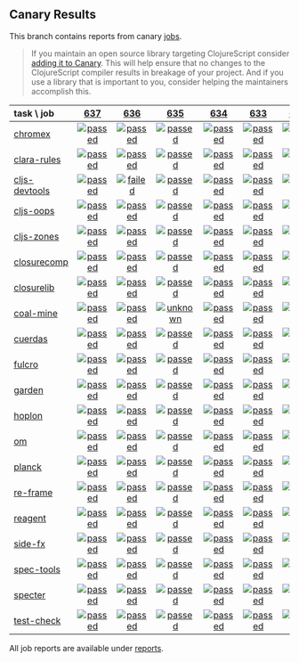 ## Canary Results

This branch contains reports from canary [jobs](https://github.com/cljs-oss/canary/tree/jobs).

> If you maintain an open source library targeting ClojureScript consider [adding it to Canary](https://github.com/cljs-oss/canary/tree/master#how-to-participate). This will help ensure that no changes to the ClojureScript compiler results in breakage of your project. And if you use a library that is important to you, consider helping the maintainers accomplish this.

[//]: # (begin_overview_table)

| task \ job | <a href="reports/2018/10/27/job-000637-1.10.427-1db8679" title="job #637 finished on 2018-10-27">637</a> | <a href="reports/2018/10/26/job-000636-1.10.473-f7a8c13" title="job #636 finished on 2018-10-26">636</a> | <a href="reports/2018/10/26/job-000635-1.10.427-1db8679" title="job #635 finished on 2018-10-26">635</a> | <a href="reports/2018/10/25/job-000634-1.10.427-1db8679" title="job #634 finished on 2018-10-25">634</a> | <a href="reports/2018/10/25/job-000633-1.10.428-ff6e649" title="job #633 finished on 2018-10-25">633</a> | <a href="reports/2018/10/24/job-000632-1.10.424-6eedd0a" title="job #632 finished on 2018-10-24">632</a> | <a href="reports/2018/10/23/job-000631-1.10.425-b5d676e" title="job #631 finished on 2018-10-23">631</a> | <a href="reports/2018/10/23/job-000630-1.10.424-6eedd0a" title="job #630 finished on 2018-10-23">630</a> | <a href="reports/2018/10/22/job-000629-1.10.425-26c6cd5" title="job #629 finished on 2018-10-22">629</a> | <a href="reports/2018/10/22/job-000628-1.10.424-6eedd0a" title="job #628 finished on 2018-10-22">628</a> |
| :--- | :---: | :---: | :---: | :---: | :---: | :---: | :---: | :---: | :---: | :---: |
| [chromex](https://github.com/binaryage/chromex) | <a href="reports/2018/10/27/job-000637-1.10.427-1db8679#-chromex"><img title="passed" src="http://box.binaryage.com/s-passed.svg"><a> | <a href="reports/2018/10/26/job-000636-1.10.473-f7a8c13#-chromex"><img title="passed" src="http://box.binaryage.com/s-passed.svg"><a> | <a href="reports/2018/10/26/job-000635-1.10.427-1db8679#-chromex"><img title="passed" src="http://box.binaryage.com/s-passed.svg"><a> | <a href="reports/2018/10/25/job-000634-1.10.427-1db8679#-chromex"><img title="passed" src="http://box.binaryage.com/s-passed.svg"><a> | <a href="reports/2018/10/25/job-000633-1.10.428-ff6e649#-chromex"><img title="passed" src="http://box.binaryage.com/s-passed.svg"><a> | <a href="reports/2018/10/24/job-000632-1.10.424-6eedd0a#-chromex"><img title="passed" src="http://box.binaryage.com/s-passed.svg"><a> | <a href="reports/2018/10/23/job-000631-1.10.425-b5d676e#-chromex"><img title="passed" src="http://box.binaryage.com/s-passed.svg"><a> | <a href="reports/2018/10/23/job-000630-1.10.424-6eedd0a#-chromex"><img title="passed" src="http://box.binaryage.com/s-passed.svg"><a> | <a href="reports/2018/10/22/job-000629-1.10.425-26c6cd5#-chromex"><img title="passed" src="http://box.binaryage.com/s-passed.svg"><a> | <a href="reports/2018/10/22/job-000628-1.10.424-6eedd0a#-chromex"><img title="passed" src="http://box.binaryage.com/s-passed.svg"><a> |
| [clara-rules](https://github.com/cerner/clara-rules) | <a href="reports/2018/10/27/job-000637-1.10.427-1db8679#-clara-rules"><img title="passed" src="http://box.binaryage.com/s-passed.svg"><a> | <a href="reports/2018/10/26/job-000636-1.10.473-f7a8c13#-clara-rules"><img title="passed" src="http://box.binaryage.com/s-passed.svg"><a> | <a href="reports/2018/10/26/job-000635-1.10.427-1db8679#-clara-rules"><img title="passed" src="http://box.binaryage.com/s-passed.svg"><a> | <a href="reports/2018/10/25/job-000634-1.10.427-1db8679#-clara-rules"><img title="passed" src="http://box.binaryage.com/s-passed.svg"><a> | <a href="reports/2018/10/25/job-000633-1.10.428-ff6e649#-clara-rules"><img title="passed" src="http://box.binaryage.com/s-passed.svg"><a> | <a href="reports/2018/10/24/job-000632-1.10.424-6eedd0a#-clara-rules"><img title="passed" src="http://box.binaryage.com/s-passed.svg"><a> | <a href="reports/2018/10/23/job-000631-1.10.425-b5d676e#-clara-rules"><img title="passed" src="http://box.binaryage.com/s-passed.svg"><a> | <a href="reports/2018/10/23/job-000630-1.10.424-6eedd0a#-clara-rules"><img title="passed" src="http://box.binaryage.com/s-passed.svg"><a> | <a href="reports/2018/10/22/job-000629-1.10.425-26c6cd5#-clara-rules"><img title="passed" src="http://box.binaryage.com/s-passed.svg"><a> | <a href="reports/2018/10/22/job-000628-1.10.424-6eedd0a#-clara-rules"><img title="passed" src="http://box.binaryage.com/s-passed.svg"><a> |
| [cljs-devtools](https://github.com/binaryage/cljs-devtools) | <a href="reports/2018/10/27/job-000637-1.10.427-1db8679#-cljs-devtools"><img title="passed" src="http://box.binaryage.com/s-passed.svg"><a> | <a href="reports/2018/10/26/job-000636-1.10.473-f7a8c13#-cljs-devtools"><img title="failed" src="http://box.binaryage.com/s-failed.svg"><a> | <a href="reports/2018/10/26/job-000635-1.10.427-1db8679#-cljs-devtools"><img title="passed" src="http://box.binaryage.com/s-passed.svg"><a> | <a href="reports/2018/10/25/job-000634-1.10.427-1db8679#-cljs-devtools"><img title="passed" src="http://box.binaryage.com/s-passed.svg"><a> | <a href="reports/2018/10/25/job-000633-1.10.428-ff6e649#-cljs-devtools"><img title="passed" src="http://box.binaryage.com/s-passed.svg"><a> | <a href="reports/2018/10/24/job-000632-1.10.424-6eedd0a#-cljs-devtools"><img title="passed" src="http://box.binaryage.com/s-passed.svg"><a> | <a href="reports/2018/10/23/job-000631-1.10.425-b5d676e#-cljs-devtools"><img title="passed" src="http://box.binaryage.com/s-passed.svg"><a> | <a href="reports/2018/10/23/job-000630-1.10.424-6eedd0a#-cljs-devtools"><img title="passed" src="http://box.binaryage.com/s-passed.svg"><a> | <a href="reports/2018/10/22/job-000629-1.10.425-26c6cd5#-cljs-devtools"><img title="passed" src="http://box.binaryage.com/s-passed.svg"><a> | <a href="reports/2018/10/22/job-000628-1.10.424-6eedd0a#-cljs-devtools"><img title="passed" src="http://box.binaryage.com/s-passed.svg"><a> |
| [cljs-oops](https://github.com/binaryage/cljs-oops) | <a href="reports/2018/10/27/job-000637-1.10.427-1db8679#-cljs-oops"><img title="passed" src="http://box.binaryage.com/s-passed.svg"><a> | <a href="reports/2018/10/26/job-000636-1.10.473-f7a8c13#-cljs-oops"><img title="passed" src="http://box.binaryage.com/s-passed.svg"><a> | <a href="reports/2018/10/26/job-000635-1.10.427-1db8679#-cljs-oops"><img title="passed" src="http://box.binaryage.com/s-passed.svg"><a> | <a href="reports/2018/10/25/job-000634-1.10.427-1db8679#-cljs-oops"><img title="passed" src="http://box.binaryage.com/s-passed.svg"><a> | <a href="reports/2018/10/25/job-000633-1.10.428-ff6e649#-cljs-oops"><img title="passed" src="http://box.binaryage.com/s-passed.svg"><a> | <a href="reports/2018/10/24/job-000632-1.10.424-6eedd0a#-cljs-oops"><img title="passed" src="http://box.binaryage.com/s-passed.svg"><a> | <a href="reports/2018/10/23/job-000631-1.10.425-b5d676e#-cljs-oops"><img title="passed" src="http://box.binaryage.com/s-passed.svg"><a> | <a href="reports/2018/10/23/job-000630-1.10.424-6eedd0a#-cljs-oops"><img title="passed" src="http://box.binaryage.com/s-passed.svg"><a> | <a href="reports/2018/10/22/job-000629-1.10.425-26c6cd5#-cljs-oops"><img title="passed" src="http://box.binaryage.com/s-passed.svg"><a> | <a href="reports/2018/10/22/job-000628-1.10.424-6eedd0a#-cljs-oops"><img title="passed" src="http://box.binaryage.com/s-passed.svg"><a> |
| [cljs-zones](https://github.com/binaryage/cljs-zones) | <a href="reports/2018/10/27/job-000637-1.10.427-1db8679#-cljs-zones"><img title="passed" src="http://box.binaryage.com/s-passed.svg"><a> | <a href="reports/2018/10/26/job-000636-1.10.473-f7a8c13#-cljs-zones"><img title="passed" src="http://box.binaryage.com/s-passed.svg"><a> | <a href="reports/2018/10/26/job-000635-1.10.427-1db8679#-cljs-zones"><img title="passed" src="http://box.binaryage.com/s-passed.svg"><a> | <a href="reports/2018/10/25/job-000634-1.10.427-1db8679#-cljs-zones"><img title="passed" src="http://box.binaryage.com/s-passed.svg"><a> | <a href="reports/2018/10/25/job-000633-1.10.428-ff6e649#-cljs-zones"><img title="passed" src="http://box.binaryage.com/s-passed.svg"><a> | <a href="reports/2018/10/24/job-000632-1.10.424-6eedd0a#-cljs-zones"><img title="passed" src="http://box.binaryage.com/s-passed.svg"><a> | <a href="reports/2018/10/23/job-000631-1.10.425-b5d676e#-cljs-zones"><img title="passed" src="http://box.binaryage.com/s-passed.svg"><a> | <a href="reports/2018/10/23/job-000630-1.10.424-6eedd0a#-cljs-zones"><img title="passed" src="http://box.binaryage.com/s-passed.svg"><a> | <a href="reports/2018/10/22/job-000629-1.10.425-26c6cd5#-cljs-zones"><img title="passed" src="http://box.binaryage.com/s-passed.svg"><a> | <a href="reports/2018/10/22/job-000628-1.10.424-6eedd0a#-cljs-zones"><img title="passed" src="http://box.binaryage.com/s-passed.svg"><a> |
| [closurecomp](https://github.com/mfikes/closurecomp) | <a href="reports/2018/10/27/job-000637-1.10.427-1db8679#-closurecomp"><img title="passed" src="http://box.binaryage.com/s-passed.svg"><a> | <a href="reports/2018/10/26/job-000636-1.10.473-f7a8c13#-closurecomp"><img title="passed" src="http://box.binaryage.com/s-passed.svg"><a> | <a href="reports/2018/10/26/job-000635-1.10.427-1db8679#-closurecomp"><img title="passed" src="http://box.binaryage.com/s-passed.svg"><a> | <a href="reports/2018/10/25/job-000634-1.10.427-1db8679#-closurecomp"><img title="passed" src="http://box.binaryage.com/s-passed.svg"><a> | <a href="reports/2018/10/25/job-000633-1.10.428-ff6e649#-closurecomp"><img title="passed" src="http://box.binaryage.com/s-passed.svg"><a> | <a href="reports/2018/10/24/job-000632-1.10.424-6eedd0a#-closurecomp"><img title="passed" src="http://box.binaryage.com/s-passed.svg"><a> | <a href="reports/2018/10/23/job-000631-1.10.425-b5d676e#-closurecomp"><img title="passed" src="http://box.binaryage.com/s-passed.svg"><a> | <a href="reports/2018/10/23/job-000630-1.10.424-6eedd0a#-closurecomp"><img title="passed" src="http://box.binaryage.com/s-passed.svg"><a> | <a href="reports/2018/10/22/job-000629-1.10.425-26c6cd5#-closurecomp"><img title="passed" src="http://box.binaryage.com/s-passed.svg"><a> | <a href="reports/2018/10/22/job-000628-1.10.424-6eedd0a#-closurecomp"><img title="passed" src="http://box.binaryage.com/s-passed.svg"><a> |
| [closurelib](https://github.com/mfikes/closurelib) | <a href="reports/2018/10/27/job-000637-1.10.427-1db8679#-closurelib"><img title="passed" src="http://box.binaryage.com/s-passed.svg"><a> | <a href="reports/2018/10/26/job-000636-1.10.473-f7a8c13#-closurelib"><img title="passed" src="http://box.binaryage.com/s-passed.svg"><a> | <a href="reports/2018/10/26/job-000635-1.10.427-1db8679#-closurelib"><img title="passed" src="http://box.binaryage.com/s-passed.svg"><a> | <a href="reports/2018/10/25/job-000634-1.10.427-1db8679#-closurelib"><img title="passed" src="http://box.binaryage.com/s-passed.svg"><a> | <a href="reports/2018/10/25/job-000633-1.10.428-ff6e649#-closurelib"><img title="passed" src="http://box.binaryage.com/s-passed.svg"><a> | <a href="reports/2018/10/24/job-000632-1.10.424-6eedd0a#-closurelib"><img title="passed" src="http://box.binaryage.com/s-passed.svg"><a> | <a href="reports/2018/10/23/job-000631-1.10.425-b5d676e#-closurelib"><img title="passed" src="http://box.binaryage.com/s-passed.svg"><a> | <a href="reports/2018/10/23/job-000630-1.10.424-6eedd0a#-closurelib"><img title="passed" src="http://box.binaryage.com/s-passed.svg"><a> | <a href="reports/2018/10/22/job-000629-1.10.425-26c6cd5#-closurelib"><img title="passed" src="http://box.binaryage.com/s-passed.svg"><a> | <a href="reports/2018/10/22/job-000628-1.10.424-6eedd0a#-closurelib"><img title="passed" src="http://box.binaryage.com/s-passed.svg"><a> |
| [coal-mine](https://github.com/mfikes/coal-mine) | <a href="reports/2018/10/27/job-000637-1.10.427-1db8679#-coal-mine"><img title="passed" src="http://box.binaryage.com/s-passed.svg"><a> | <a href="reports/2018/10/26/job-000636-1.10.473-f7a8c13#-coal-mine"><img title="passed" src="http://box.binaryage.com/s-passed.svg"><a> | <a href="reports/2018/10/26/job-000635-1.10.427-1db8679#-coal-mine"><img title="unknown" src="http://box.binaryage.com/s-unknown.svg"><a> | <a href="reports/2018/10/25/job-000634-1.10.427-1db8679#-coal-mine"><img title="passed" src="http://box.binaryage.com/s-passed.svg"><a> | <a href="reports/2018/10/25/job-000633-1.10.428-ff6e649#-coal-mine"><img title="passed" src="http://box.binaryage.com/s-passed.svg"><a> | <a href="reports/2018/10/24/job-000632-1.10.424-6eedd0a#-coal-mine"><img title="passed" src="http://box.binaryage.com/s-passed.svg"><a> | <a href="reports/2018/10/23/job-000631-1.10.425-b5d676e#-coal-mine"><img title="passed" src="http://box.binaryage.com/s-passed.svg"><a> | <a href="reports/2018/10/23/job-000630-1.10.424-6eedd0a#-coal-mine"><img title="passed" src="http://box.binaryage.com/s-passed.svg"><a> | <a href="reports/2018/10/22/job-000629-1.10.425-26c6cd5#-coal-mine"><img title="passed" src="http://box.binaryage.com/s-passed.svg"><a> | <a href="reports/2018/10/22/job-000628-1.10.424-6eedd0a#-coal-mine"><img title="passed" src="http://box.binaryage.com/s-passed.svg"><a> |
| [cuerdas](https://github.com/funcool/cuerdas) | <a href="reports/2018/10/27/job-000637-1.10.427-1db8679#-cuerdas"><img title="passed" src="http://box.binaryage.com/s-passed.svg"><a> | <a href="reports/2018/10/26/job-000636-1.10.473-f7a8c13#-cuerdas"><img title="passed" src="http://box.binaryage.com/s-passed.svg"><a> | <a href="reports/2018/10/26/job-000635-1.10.427-1db8679#-cuerdas"><img title="passed" src="http://box.binaryage.com/s-passed.svg"><a> | <a href="reports/2018/10/25/job-000634-1.10.427-1db8679#-cuerdas"><img title="passed" src="http://box.binaryage.com/s-passed.svg"><a> | <a href="reports/2018/10/25/job-000633-1.10.428-ff6e649#-cuerdas"><img title="passed" src="http://box.binaryage.com/s-passed.svg"><a> | <a href="reports/2018/10/24/job-000632-1.10.424-6eedd0a#-cuerdas"><img title="passed" src="http://box.binaryage.com/s-passed.svg"><a> | <a href="reports/2018/10/23/job-000631-1.10.425-b5d676e#-cuerdas"><img title="passed" src="http://box.binaryage.com/s-passed.svg"><a> | <a href="reports/2018/10/23/job-000630-1.10.424-6eedd0a#-cuerdas"><img title="passed" src="http://box.binaryage.com/s-passed.svg"><a> | <a href="reports/2018/10/22/job-000629-1.10.425-26c6cd5#-cuerdas"><img title="passed" src="http://box.binaryage.com/s-passed.svg"><a> | <a href="reports/2018/10/22/job-000628-1.10.424-6eedd0a#-cuerdas"><img title="passed" src="http://box.binaryage.com/s-passed.svg"><a> |
| [fulcro](https://github.com/fulcrologic/fulcro) | <a href="reports/2018/10/27/job-000637-1.10.427-1db8679#-fulcro"><img title="passed" src="http://box.binaryage.com/s-passed.svg"><a> | <a href="reports/2018/10/26/job-000636-1.10.473-f7a8c13#-fulcro"><img title="passed" src="http://box.binaryage.com/s-passed.svg"><a> | <a href="reports/2018/10/26/job-000635-1.10.427-1db8679#-fulcro"><img title="passed" src="http://box.binaryage.com/s-passed.svg"><a> | <a href="reports/2018/10/25/job-000634-1.10.427-1db8679#-fulcro"><img title="passed" src="http://box.binaryage.com/s-passed.svg"><a> | <a href="reports/2018/10/25/job-000633-1.10.428-ff6e649#-fulcro"><img title="passed" src="http://box.binaryage.com/s-passed.svg"><a> | <a href="reports/2018/10/24/job-000632-1.10.424-6eedd0a#-fulcro"><img title="passed" src="http://box.binaryage.com/s-passed.svg"><a> | <a href="reports/2018/10/23/job-000631-1.10.425-b5d676e#-fulcro"><img title="passed" src="http://box.binaryage.com/s-passed.svg"><a> | <a href="reports/2018/10/23/job-000630-1.10.424-6eedd0a#-fulcro"><img title="passed" src="http://box.binaryage.com/s-passed.svg"><a> | <a href="reports/2018/10/22/job-000629-1.10.425-26c6cd5#-fulcro"><img title="passed" src="http://box.binaryage.com/s-passed.svg"><a> | <a href="reports/2018/10/22/job-000628-1.10.424-6eedd0a#-fulcro"><img title="passed" src="http://box.binaryage.com/s-passed.svg"><a> |
| [garden](https://github.com/noprompt/garden) | <a href="reports/2018/10/27/job-000637-1.10.427-1db8679#-garden"><img title="passed" src="http://box.binaryage.com/s-passed.svg"><a> | <a href="reports/2018/10/26/job-000636-1.10.473-f7a8c13#-garden"><img title="passed" src="http://box.binaryage.com/s-passed.svg"><a> | <a href="reports/2018/10/26/job-000635-1.10.427-1db8679#-garden"><img title="passed" src="http://box.binaryage.com/s-passed.svg"><a> | <a href="reports/2018/10/25/job-000634-1.10.427-1db8679#-garden"><img title="passed" src="http://box.binaryage.com/s-passed.svg"><a> | <a href="reports/2018/10/25/job-000633-1.10.428-ff6e649#-garden"><img title="passed" src="http://box.binaryage.com/s-passed.svg"><a> | <a href="reports/2018/10/24/job-000632-1.10.424-6eedd0a#-garden"><img title="passed" src="http://box.binaryage.com/s-passed.svg"><a> | <a href="reports/2018/10/23/job-000631-1.10.425-b5d676e#-garden"><img title="passed" src="http://box.binaryage.com/s-passed.svg"><a> | <a href="reports/2018/10/23/job-000630-1.10.424-6eedd0a#-garden"><img title="passed" src="http://box.binaryage.com/s-passed.svg"><a> | <a href="reports/2018/10/22/job-000629-1.10.425-26c6cd5#-garden"><img title="passed" src="http://box.binaryage.com/s-passed.svg"><a> | <a href="reports/2018/10/22/job-000628-1.10.424-6eedd0a#-garden"><img title="passed" src="http://box.binaryage.com/s-passed.svg"><a> |
| [hoplon](https://github.com/hoplon/hoplon) | <a href="reports/2018/10/27/job-000637-1.10.427-1db8679#-hoplon"><img title="passed" src="http://box.binaryage.com/s-passed.svg"><a> | <a href="reports/2018/10/26/job-000636-1.10.473-f7a8c13#-hoplon"><img title="passed" src="http://box.binaryage.com/s-passed.svg"><a> | <a href="reports/2018/10/26/job-000635-1.10.427-1db8679#-hoplon"><img title="passed" src="http://box.binaryage.com/s-passed.svg"><a> | <a href="reports/2018/10/25/job-000634-1.10.427-1db8679#-hoplon"><img title="passed" src="http://box.binaryage.com/s-passed.svg"><a> | <a href="reports/2018/10/25/job-000633-1.10.428-ff6e649#-hoplon"><img title="passed" src="http://box.binaryage.com/s-passed.svg"><a> | <a href="reports/2018/10/24/job-000632-1.10.424-6eedd0a#-hoplon"><img title="passed" src="http://box.binaryage.com/s-passed.svg"><a> | <a href="reports/2018/10/23/job-000631-1.10.425-b5d676e#-hoplon"><img title="passed" src="http://box.binaryage.com/s-passed.svg"><a> | <a href="reports/2018/10/23/job-000630-1.10.424-6eedd0a#-hoplon"><img title="passed" src="http://box.binaryage.com/s-passed.svg"><a> | <a href="reports/2018/10/22/job-000629-1.10.425-26c6cd5#-hoplon"><img title="passed" src="http://box.binaryage.com/s-passed.svg"><a> | <a href="reports/2018/10/22/job-000628-1.10.424-6eedd0a#-hoplon"><img title="passed" src="http://box.binaryage.com/s-passed.svg"><a> |
| [om](https://github.com/omcljs/om) | <a href="reports/2018/10/27/job-000637-1.10.427-1db8679#-om"><img title="passed" src="http://box.binaryage.com/s-passed.svg"><a> | <a href="reports/2018/10/26/job-000636-1.10.473-f7a8c13#-om"><img title="passed" src="http://box.binaryage.com/s-passed.svg"><a> | <a href="reports/2018/10/26/job-000635-1.10.427-1db8679#-om"><img title="passed" src="http://box.binaryage.com/s-passed.svg"><a> | <a href="reports/2018/10/25/job-000634-1.10.427-1db8679#-om"><img title="passed" src="http://box.binaryage.com/s-passed.svg"><a> | <a href="reports/2018/10/25/job-000633-1.10.428-ff6e649#-om"><img title="passed" src="http://box.binaryage.com/s-passed.svg"><a> | <a href="reports/2018/10/24/job-000632-1.10.424-6eedd0a#-om"><img title="passed" src="http://box.binaryage.com/s-passed.svg"><a> | <a href="reports/2018/10/23/job-000631-1.10.425-b5d676e#-om"><img title="passed" src="http://box.binaryage.com/s-passed.svg"><a> | <a href="reports/2018/10/23/job-000630-1.10.424-6eedd0a#-om"><img title="passed" src="http://box.binaryage.com/s-passed.svg"><a> | <a href="reports/2018/10/22/job-000629-1.10.425-26c6cd5#-om"><img title="passed" src="http://box.binaryage.com/s-passed.svg"><a> | <a href="reports/2018/10/22/job-000628-1.10.424-6eedd0a#-om"><img title="passed" src="http://box.binaryage.com/s-passed.svg"><a> |
| [planck](https://github.com/planck-repl/planck) | <a href="reports/2018/10/27/job-000637-1.10.427-1db8679#-planck"><img title="passed" src="http://box.binaryage.com/s-passed.svg"><a> | <a href="reports/2018/10/26/job-000636-1.10.473-f7a8c13#-planck"><img title="passed" src="http://box.binaryage.com/s-passed.svg"><a> | <a href="reports/2018/10/26/job-000635-1.10.427-1db8679#-planck"><img title="passed" src="http://box.binaryage.com/s-passed.svg"><a> | <a href="reports/2018/10/25/job-000634-1.10.427-1db8679#-planck"><img title="passed" src="http://box.binaryage.com/s-passed.svg"><a> | <a href="reports/2018/10/25/job-000633-1.10.428-ff6e649#-planck"><img title="passed" src="http://box.binaryage.com/s-passed.svg"><a> | <a href="reports/2018/10/24/job-000632-1.10.424-6eedd0a#-planck"><img title="passed" src="http://box.binaryage.com/s-passed.svg"><a> | <a href="reports/2018/10/23/job-000631-1.10.425-b5d676e#-planck"><img title="passed" src="http://box.binaryage.com/s-passed.svg"><a> | <a href="reports/2018/10/23/job-000630-1.10.424-6eedd0a#-planck"><img title="passed" src="http://box.binaryage.com/s-passed.svg"><a> | <a href="reports/2018/10/22/job-000629-1.10.425-26c6cd5#-planck"><img title="passed" src="http://box.binaryage.com/s-passed.svg"><a> | <a href="reports/2018/10/22/job-000628-1.10.424-6eedd0a#-planck"><img title="passed" src="http://box.binaryage.com/s-passed.svg"><a> |
| [re-frame](https://github.com/Day8/re-frame) | <a href="reports/2018/10/27/job-000637-1.10.427-1db8679#-re-frame"><img title="passed" src="http://box.binaryage.com/s-passed.svg"><a> | <a href="reports/2018/10/26/job-000636-1.10.473-f7a8c13#-re-frame"><img title="passed" src="http://box.binaryage.com/s-passed.svg"><a> | <a href="reports/2018/10/26/job-000635-1.10.427-1db8679#-re-frame"><img title="passed" src="http://box.binaryage.com/s-passed.svg"><a> | <a href="reports/2018/10/25/job-000634-1.10.427-1db8679#-re-frame"><img title="passed" src="http://box.binaryage.com/s-passed.svg"><a> | <a href="reports/2018/10/25/job-000633-1.10.428-ff6e649#-re-frame"><img title="passed" src="http://box.binaryage.com/s-passed.svg"><a> | <a href="reports/2018/10/24/job-000632-1.10.424-6eedd0a#-re-frame"><img title="passed" src="http://box.binaryage.com/s-passed.svg"><a> | <a href="reports/2018/10/23/job-000631-1.10.425-b5d676e#-re-frame"><img title="passed" src="http://box.binaryage.com/s-passed.svg"><a> | <a href="reports/2018/10/23/job-000630-1.10.424-6eedd0a#-re-frame"><img title="passed" src="http://box.binaryage.com/s-passed.svg"><a> | <a href="reports/2018/10/22/job-000629-1.10.425-26c6cd5#-re-frame"><img title="passed" src="http://box.binaryage.com/s-passed.svg"><a> | <a href="reports/2018/10/22/job-000628-1.10.424-6eedd0a#-re-frame"><img title="passed" src="http://box.binaryage.com/s-passed.svg"><a> |
| [reagent](https://github.com/reagent-project/reagent) | <a href="reports/2018/10/27/job-000637-1.10.427-1db8679#-reagent"><img title="passed" src="http://box.binaryage.com/s-passed.svg"><a> | <a href="reports/2018/10/26/job-000636-1.10.473-f7a8c13#-reagent"><img title="passed" src="http://box.binaryage.com/s-passed.svg"><a> | <a href="reports/2018/10/26/job-000635-1.10.427-1db8679#-reagent"><img title="passed" src="http://box.binaryage.com/s-passed.svg"><a> | <a href="reports/2018/10/25/job-000634-1.10.427-1db8679#-reagent"><img title="passed" src="http://box.binaryage.com/s-passed.svg"><a> | <a href="reports/2018/10/25/job-000633-1.10.428-ff6e649#-reagent"><img title="passed" src="http://box.binaryage.com/s-passed.svg"><a> | <a href="reports/2018/10/24/job-000632-1.10.424-6eedd0a#-reagent"><img title="passed" src="http://box.binaryage.com/s-passed.svg"><a> | <a href="reports/2018/10/23/job-000631-1.10.425-b5d676e#-reagent"><img title="passed" src="http://box.binaryage.com/s-passed.svg"><a> | <a href="reports/2018/10/23/job-000630-1.10.424-6eedd0a#-reagent"><img title="passed" src="http://box.binaryage.com/s-passed.svg"><a> | <a href="reports/2018/10/22/job-000629-1.10.425-26c6cd5#-reagent"><img title="passed" src="http://box.binaryage.com/s-passed.svg"><a> | <a href="reports/2018/10/22/job-000628-1.10.424-6eedd0a#-reagent"><img title="passed" src="http://box.binaryage.com/s-passed.svg"><a> |
| [side-fx](https://github.com/cljsrn/side-fx) | <a href="reports/2018/10/27/job-000637-1.10.427-1db8679#-side-fx"><img title="passed" src="http://box.binaryage.com/s-passed.svg"><a> | <a href="reports/2018/10/26/job-000636-1.10.473-f7a8c13#-side-fx"><img title="passed" src="http://box.binaryage.com/s-passed.svg"><a> | <a href="reports/2018/10/26/job-000635-1.10.427-1db8679#-side-fx"><img title="passed" src="http://box.binaryage.com/s-passed.svg"><a> | <a href="reports/2018/10/25/job-000634-1.10.427-1db8679#-side-fx"><img title="passed" src="http://box.binaryage.com/s-passed.svg"><a> | <a href="reports/2018/10/25/job-000633-1.10.428-ff6e649#-side-fx"><img title="passed" src="http://box.binaryage.com/s-passed.svg"><a> | <a href="reports/2018/10/24/job-000632-1.10.424-6eedd0a#-side-fx"><img title="passed" src="http://box.binaryage.com/s-passed.svg"><a> | <a href="reports/2018/10/23/job-000631-1.10.425-b5d676e#-side-fx"><img title="passed" src="http://box.binaryage.com/s-passed.svg"><a> | <a href="reports/2018/10/23/job-000630-1.10.424-6eedd0a#-side-fx"><img title="passed" src="http://box.binaryage.com/s-passed.svg"><a> | <a href="reports/2018/10/22/job-000629-1.10.425-26c6cd5#-side-fx"><img title="passed" src="http://box.binaryage.com/s-passed.svg"><a> | <a href="reports/2018/10/22/job-000628-1.10.424-6eedd0a#-side-fx"><img title="passed" src="http://box.binaryage.com/s-passed.svg"><a> |
| [spec-tools](https://github.com/metosin/spec-tools) | <a href="reports/2018/10/27/job-000637-1.10.427-1db8679#-spec-tools"><img title="passed" src="http://box.binaryage.com/s-passed.svg"><a> | <a href="reports/2018/10/26/job-000636-1.10.473-f7a8c13#-spec-tools"><img title="passed" src="http://box.binaryage.com/s-passed.svg"><a> | <a href="reports/2018/10/26/job-000635-1.10.427-1db8679#-spec-tools"><img title="passed" src="http://box.binaryage.com/s-passed.svg"><a> | <a href="reports/2018/10/25/job-000634-1.10.427-1db8679#-spec-tools"><img title="passed" src="http://box.binaryage.com/s-passed.svg"><a> | <a href="reports/2018/10/25/job-000633-1.10.428-ff6e649#-spec-tools"><img title="passed" src="http://box.binaryage.com/s-passed.svg"><a> | <a href="reports/2018/10/24/job-000632-1.10.424-6eedd0a#-spec-tools"><img title="passed" src="http://box.binaryage.com/s-passed.svg"><a> | <a href="reports/2018/10/23/job-000631-1.10.425-b5d676e#-spec-tools"><img title="passed" src="http://box.binaryage.com/s-passed.svg"><a> | <a href="reports/2018/10/23/job-000630-1.10.424-6eedd0a#-spec-tools"><img title="passed" src="http://box.binaryage.com/s-passed.svg"><a> | <a href="reports/2018/10/22/job-000629-1.10.425-26c6cd5#-spec-tools"><img title="passed" src="http://box.binaryage.com/s-passed.svg"><a> | <a href="reports/2018/10/22/job-000628-1.10.424-6eedd0a#-spec-tools"><img title="passed" src="http://box.binaryage.com/s-passed.svg"><a> |
| [specter](https://github.com/nathanmarz/specter) | <a href="reports/2018/10/27/job-000637-1.10.427-1db8679#-specter"><img title="passed" src="http://box.binaryage.com/s-passed.svg"><a> | <a href="reports/2018/10/26/job-000636-1.10.473-f7a8c13#-specter"><img title="passed" src="http://box.binaryage.com/s-passed.svg"><a> | <a href="reports/2018/10/26/job-000635-1.10.427-1db8679#-specter"><img title="passed" src="http://box.binaryage.com/s-passed.svg"><a> | <a href="reports/2018/10/25/job-000634-1.10.427-1db8679#-specter"><img title="passed" src="http://box.binaryage.com/s-passed.svg"><a> | <a href="reports/2018/10/25/job-000633-1.10.428-ff6e649#-specter"><img title="passed" src="http://box.binaryage.com/s-passed.svg"><a> | <a href="reports/2018/10/24/job-000632-1.10.424-6eedd0a#-specter"><img title="passed" src="http://box.binaryage.com/s-passed.svg"><a> | <a href="reports/2018/10/23/job-000631-1.10.425-b5d676e#-specter"><img title="passed" src="http://box.binaryage.com/s-passed.svg"><a> | <a href="reports/2018/10/23/job-000630-1.10.424-6eedd0a#-specter"><img title="passed" src="http://box.binaryage.com/s-passed.svg"><a> | <a href="reports/2018/10/22/job-000629-1.10.425-26c6cd5#-specter"><img title="passed" src="http://box.binaryage.com/s-passed.svg"><a> | <a href="reports/2018/10/22/job-000628-1.10.424-6eedd0a#-specter"><img title="passed" src="http://box.binaryage.com/s-passed.svg"><a> |
| [test-check](https://github.com/clojure/test.check) | <a href="reports/2018/10/27/job-000637-1.10.427-1db8679#-test-check"><img title="passed" src="http://box.binaryage.com/s-passed.svg"><a> | <a href="reports/2018/10/26/job-000636-1.10.473-f7a8c13#-test-check"><img title="passed" src="http://box.binaryage.com/s-passed.svg"><a> | <a href="reports/2018/10/26/job-000635-1.10.427-1db8679#-test-check"><img title="passed" src="http://box.binaryage.com/s-passed.svg"><a> | <a href="reports/2018/10/25/job-000634-1.10.427-1db8679#-test-check"><img title="passed" src="http://box.binaryage.com/s-passed.svg"><a> | <a href="reports/2018/10/25/job-000633-1.10.428-ff6e649#-test-check"><img title="passed" src="http://box.binaryage.com/s-passed.svg"><a> | <a href="reports/2018/10/24/job-000632-1.10.424-6eedd0a#-test-check"><img title="passed" src="http://box.binaryage.com/s-passed.svg"><a> | <a href="reports/2018/10/23/job-000631-1.10.425-b5d676e#-test-check"><img title="passed" src="http://box.binaryage.com/s-passed.svg"><a> | <a href="reports/2018/10/23/job-000630-1.10.424-6eedd0a#-test-check"><img title="passed" src="http://box.binaryage.com/s-passed.svg"><a> | <a href="reports/2018/10/22/job-000629-1.10.425-26c6cd5#-test-check"><img title="passed" src="http://box.binaryage.com/s-passed.svg"><a> | <a href="reports/2018/10/22/job-000628-1.10.424-6eedd0a#-test-check"><img title="passed" src="http://box.binaryage.com/s-passed.svg"><a> |

[//]: # (end_overview_table)

All job reports are available under [reports](reports).
